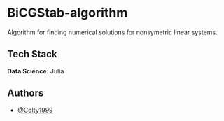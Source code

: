 # BiCGStab-algorithm
Algorithm for finding numerical solutions for nonsymetric linear systems.

## Tech Stack

**Data Science:**  Julia

## Authors

- [@Colty1999](https://github.com/Colty1999)
